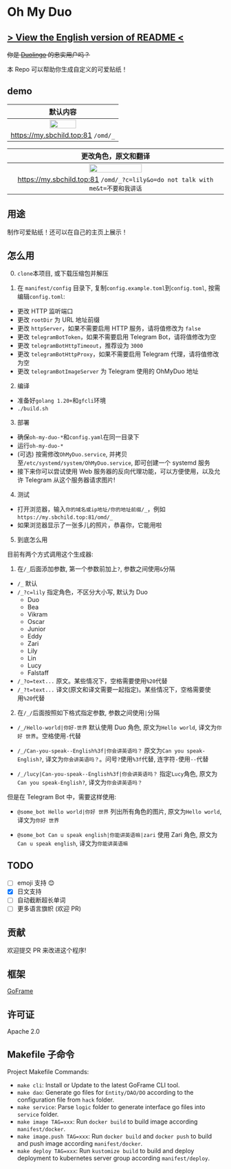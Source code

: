 # Oh My Duo

## [> View the English version of README <](./translate/en/)

~~你是 [Duolingo](https://duolingo.com/) 的忠实用户吗？~~

本 Repo 可以帮助你生成自定义的可爱贴纸！

## demo

|                               默认内容                               |
| :------------------------------------------------------------------: |
| <img src="https://my.sbchild.top:81/omd/_?x=fj32j340if" width="50%"> |
|                  https://my.sbchild.top:81 `/omd/_`                  |

|                                                   更改角色，原文和翻译                                                   |
| :----------------------------------------------------------------------------------------------------------------------: |
| <img src="https://my.sbchild.top:81/omd/_?c=lily&o=do%20not%20talk%20with%20me&t=不要和我讲话&x=fyufyudtry" width="50%"> |
|                      https://my.sbchild.top:81 `/omd/_?c=lily&o=do not talk with me&t=不要和我讲话`                      |

## 用途

制作可爱贴纸！还可以在自己的主页上展示！

## 怎么用

0. `clone`本项目, 或下载压缩包并解压

1. 在 `manifest/config` 目录下, 复制`config.example.toml`到`config.toml`, 按需编辑`config.toml`:

- 更改 HTTP 监听端口
- 更改 `rootDir` 为 URL 地址前缀
- 更改 `httpServer`，如果不需要启用 HTTP 服务，请将值修改为 `false`
- 更改 `telegramBotToken`，如果不需要启用 Telegram Bot，请将值修改为空
- 更改 `telegramBotHttpTimeout`，推荐设为 `3000`
- 更改 `telegramBotHttpProxy`，如果不需要启用 Telegram 代理，请将值修改为空
- 更改 `telegramBotImageServer` 为 Telegram 使用的 OhMyDuo 地址

2. 编译

- 准备好`golang 1.20+`和`gfcli`环境
- `./build.sh`

3. 部署

- 确保`oh-my-duo-*`和`config.yaml`在同一目录下
- 运行`oh-my-duo-*`
- (可选) 按需修改`OhMyDuo.service`, 并拷贝至`/etc/systemd/system/OhMyDuo.service`, 即可创建一个 systemd 服务
- 接下来你可以尝试使用 Web 服务器的反向代理功能，可以方便使用，以及允许 Telegram 从这个服务器请求图片!

4. 测试

- 打开浏览器，输入`你的域名或ip地址/你的地址前缀/_`，例如`https://my.sbchild.top:81/omd/_`
- 如果浏览器显示了一张多儿的照片，恭喜你，它能用啦

5. 到底怎么用

目前有两个方式调用这个生成器:

1. 在`/_`后面添加参数, 第一个参数前加上`?`, 参数之间使用`&`分隔

- `/_` 默认
- `/_?c=lily` 指定角色，不区分大小写, 默认为 Duo
  - Duo
  - Bea
  - Vikram
  - Oscar
  - Junior
  - Eddy
  - Zari
  - Lily
  - Lin
  - Lucy
  - Falstaff
- `/_?o=text...` 原文。某些情况下，空格需要使用`%20`代替
- `/_?t=text...` 译文(原文和译文需要一起指定)。某些情况下，空格需要使用`%20`代替

2. 在`/_/`后面按照如下格式指定参数, 参数之间使用`|`分隔

- `/_/Hello-world|你好-世界` 默认使用 Duo 角色, 原文为`Hello world`, 译文为`你好 世界`。空格使用`-`代替

- `/_/Can-you-speak--English%3f|你会讲英语吗？` 原文为`Can you speak-English?`, 译文为`你会讲英语吗？`。问号`?`使用`%3f`代替, 连字符`-`使用`--`代替

- `/_/lucy|Can-you-speak--English%3f|你会讲英语吗？` 指定`Lucy`角色, 原文为`Can you speak-English?`, 译文为`你会讲英语吗？`

但是在 Telegram Bot 中，需要这样使用:

- `@some_bot Hello world|你好 世界` 列出所有角色的图片, 原文为`Hello world`, 译文为`你好 世界`

- `@some_bot Can u speak english|你能讲英语嘛|zari` 使用 Zari 角色, 原文为`Can u speak english`, 译文为`你能讲英语嘛`

## TODO

- [ ] emoji 支持 😊
- [x] 日文支持
- [ ] 自动截断超长单词
- [ ] 更多语言旗帜 (欢迎 PR)

## 贡献

欢迎提交 PR 来改进这个程序!

## 框架

[GoFrame](https://goframe.org)

## 许可证

Apache 2.0

## Makefile 子命令

Project Makefile Commands:

- `make cli`: Install or Update to the latest GoFrame CLI tool.
- `make dao`: Generate go files for `Entity/DAO/DO` according to the configuration file from `hack` folder.
- `make service`: Parse `logic` folder to generate interface go files into `service` folder.
- `make image TAG=xxx`: Run `docker build` to build image according `manifest/docker`.
- `make image.push TAG=xxx`: Run `docker build` and `docker push` to build and push image according `manifest/docker`.
- `make deploy TAG=xxx`: Run `kustomize build` to build and deploy deployment to kubernetes server group according `manifest/deploy`.
